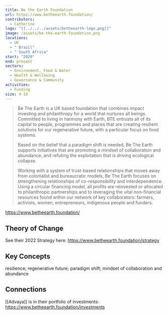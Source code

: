 ```yaml
---
title: Be the Earth Foundation
url: https://www.betheearth.foundation/
contributors:
  - Catherine
logo: "[[../../../assets/betheearth-logo.png]]"
image: /assets/be-the-earth-foundation.png
locations:
  - UK
  - " Brazil"
  - " South Africa"
start: "2020"
end: present
sectors:
  - Environment, Food & Water
  - Health & Wellbeing
  - Governance & Community
activities:
  - Funding
size: 4-10
---
```

> Be The Earth is a UK based foundation that combines impact investing and philanthropy for a world that nurtures all beings. Committed to living in harmony with Earth, BTE entrusts all of its capital to people, programmes and places that are creating resilient solutions for our regenerative future, with a particular focus on food systems. 
> 
> Based on the belief that a paradigm shift is needed, Be The Earth supports initiatives that are promoting a mindset of collaboration and abundance, and refuting the exploitation that is driving ecological collapse.
> 
> Working with a system of trust-based relationships that moves away from colonialist and bureaucratic models, Be The Earth focuses on strengthening relationships of co-responsibility and interdependence. Using a circular financing model, all profits are reinvested or allocated to philanthropic partnerships and to leveraging the vital non-financial resources found within our network of key collaborators: farmers, activists, women, entrepreneurs, indigenous people and funders.

 https://www.betheearth.foundation/ 

## Theory of Change

See their 2022 Strategy here: https://www.betheearth.foundation/strategy 

## Key Concepts

resilience; regenerative future; paradigm shift; mindset of collaboration and abundance

## Connections

[[Advaya]] is in their portfolio of investments: https://www.betheearth.foundation/investments 
